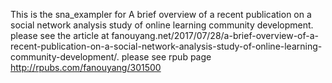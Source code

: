 This is the sna_exampler for A brief overview of a recent publication on a social network analysis study of online learning community development. please see the article at fanouyang.net/2017/07/28/a-brief-overview-of-a-recent-publication-on-a-social-network-analysis-study-of-online-learning-community-development/.
please see rpub page http://rpubs.com/fanouyang/301500

